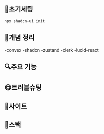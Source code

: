 ## 🔧초기세팅   
`npx shadcn-ui init`

## 🧾개념 정리   
-convex
-shadcn
-zustand
-clerk
-lucid-react

## 🔍주요 기능   

## 😋트러블슈팅   

## 📎사이트   

## 📘스택   
